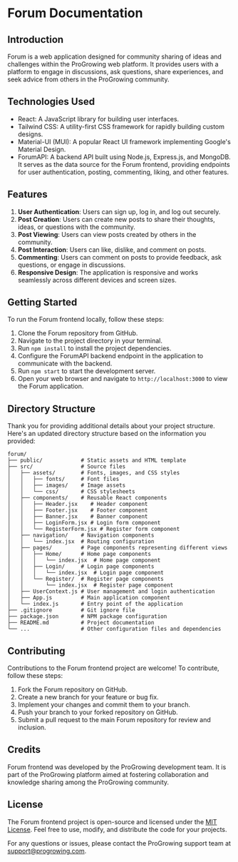 # Forum Documentation

## Introduction
Forum is a web application designed for community sharing of ideas and challenges within the ProGrowing web platform. It provides users with a platform to engage in discussions, ask questions, share experiences, and seek advice from others in the ProGrowing community.

## Technologies Used
- React: A JavaScript library for building user interfaces.
- Tailwind CSS: A utility-first CSS framework for rapidly building custom designs.
- Material-UI (MUI): A popular React UI framework implementing Google's Material Design.
- ForumAPI: A backend API built using Node.js, Express.js, and MongoDB. It serves as the data source for the Forum frontend, providing endpoints for user authentication, posting, commenting, liking, and other features.

## Features
1. **User Authentication**: Users can sign up, log in, and log out securely.
2. **Post Creation**: Users can create new posts to share their thoughts, ideas, or questions with the community.
3. **Post Viewing**: Users can view posts created by others in the community.
4. **Post Interaction**: Users can like, dislike, and comment on posts.
5. **Commenting**: Users can comment on posts to provide feedback, ask questions, or engage in discussions.
6. **Responsive Design**: The application is responsive and works seamlessly across different devices and screen sizes.

## Getting Started
To run the Forum frontend locally, follow these steps:

1. Clone the Forum repository from GitHub.
2. Navigate to the project directory in your terminal.
3. Run `npm install` to install the project dependencies.
4. Configure the ForumAPI backend endpoint in the application to communicate with the backend.
5. Run `npm start` to start the development server.
6. Open your web browser and navigate to `http://localhost:3000` to view the Forum application.

## Directory Structure
Thank you for providing additional details about your project structure. Here's an updated directory structure based on the information you provided:

```
forum/
├── public/            # Static assets and HTML template
├── src/               # Source files
│   ├── assets/        # Fonts, images, and CSS styles
│   │   ├── fonts/     # Font files
│   │   ├── images/    # Image assets
│   │   └── css/       # CSS stylesheets
│   ├── components/    # Reusable React components
│   │   ├── Header.jsx    # Header component
│   │   ├── Footer.jsx    # Footer component
│   │   ├── Banner.jsx    # Banner component
│   │   ├── LoginForm.jsx # Login form component
│   │   └── RegisterForm.jsx # Register form component
│   ├── navigation/    # Navigation components
│   │   └── index.jsx  # Routing configuration
│   ├── pages/         # Page components representing different views
│   │   ├── Home/      # Home page components
│   │   │   └── index.jsx  # Home page component
│   │   ├── Login/     # Login page components
│   │   │   └── index.jsx  # Login page component
│   │   └── Register/  # Register page components
│   │       └── index.jsx  # Register page component
│   ├── UserContext.js # User management and login authentication
│   ├── App.js         # Main application component
│   └── index.js       # Entry point of the application
├── .gitignore         # Git ignore file
├── package.json       # NPM package configuration
├── README.md          # Project documentation
└── ...                # Other configuration files and dependencies
```

## Contributing
Contributions to the Forum frontend project are welcome! To contribute, follow these steps:

1. Fork the Forum repository on GitHub.
2. Create a new branch for your feature or bug fix.
3. Implement your changes and commit them to your branch.
4. Push your branch to your forked repository on GitHub.
5. Submit a pull request to the main Forum repository for review and inclusion.

## Credits
Forum frontend was developed by the ProGrowing development team. It is part of the ProGrowing platform aimed at fostering collaboration and knowledge sharing among the ProGrowing community.

## License
The Forum frontend project is open-source and licensed under the [MIT License](LICENSE). Feel free to use, modify, and distribute the code for your projects.

For any questions or issues, please contact the ProGrowing support team at support@progrowing.com.

